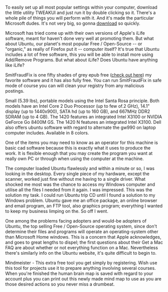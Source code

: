 To easily set up all most popular settings within your computer,
download the little utility TWEAKUI and just run it by double clicking
so it. There's a whole pile of things you will perform with it. And it's
made the particular Microsoft dudes. It's not very big, so gonna
[download](https://Www.Pdf24.org) so quickly.

Microsoft has tried come up with their own versions of Apple's iLife
software, meant for haven't done very well at promoting them. But what
about Ubuntu, our planet's most popular Free / Open-Source -- or
"organic," as really of Firefox put it -- computer itself? It's true
that Ubuntu includes a lot of free software, this you will be able to
install more using Add/Remove Programs. But what about iLife? Does
Ubuntu have anything like iLife?

SmitFraudFix is one fifty shades of grey epub free ([check out
here](http://196.43.133.60/wiki/index.php/Five_Neat_Free_Software_Programs))
my favorite software and it has also fully free. You can run
SmitFraudFix in safe mode of course you can will clean your registry
from any malicious postings.

Small (5.39 lbs), portable models using the Intel Santa Rosa principle.
Both models have an Intel Core 2 Duo Processor (up to few of.2 GHz),
14.1" display (up to 1440x900), SATA hd (up to 160 GB), and 667MHz DDR2
SDRAM (up to 4 GB). The 1420 features an integrated Intel X3100 or
NVIDIA GeForce Go 8400M GS. The 1420 N features an integrated Intel
X3100. Dell also offers ubuntu software with regard to alternate the
gw990 on laptop computer includes. Available in 8 colors.

One of the items you may need to know as an operator for this machine is
basic cad software because this is exactly what it uses to produce the
work. It is flexible enough that you may create the program you want at
really own PC or through when using the computer at the machine.

The computer loaded Ubuntu flawlessly and within a minute or so, I was
looking in the desktop. Every single piece of my hardware, except the
scanner, worked just fine without me having to a single driver. What
shocked me most was the chance to access my Windows computer and utilise
all the files I needed from it again. I was impressed. This was the
solution my task. I could run Ubuntu trip CD until I found a solution to
my Windows problem. Ubuntu gave me an office package, an online browser
and email program, an FTP tool, also graphics program; everything I
wanted to keep my business limping on the. So off I went.

One among the problems facing adopters and would-be adopters of Ubuntu,
the top selling Free / Open-Source operating system, since don't
determine their files and programs will operate an operating-system
other than Microsoft Home windows. This is a concern that Apple
acknowledges, and goes to great lengths to dispel; the first questions
about their Get a Mac FAQ are about whether or not everything function
on a Mac. Nevertheless there's similarly info on the Ubuntu website,
it's quite difficult to begin to.

Mindmeister - This extra free tool you get simply by registering. Wish
use this tool for projects use it to prepare anything involving several
courses. When you're finished the human brain map is saved with regard
to your account plus you can print out this newly made mind map to use
as you are those desired actions so you never miss a drumbeat.